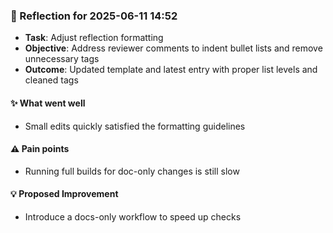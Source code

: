 <!-- reflection-template:start -->
### :book: Reflection for 2025-06-11 14:52
  - **Task**: Adjust reflection formatting
  - **Objective**: Address reviewer comments to indent bullet lists and remove unnecessary tags
  - **Outcome**: Updated template and latest entry with proper list levels and cleaned tags

#### :sparkles: What went well
  - Small edits quickly satisfied the formatting guidelines

#### :warning: Pain points
  - Running full builds for doc-only changes is still slow

#### :bulb: Proposed Improvement
  - Introduce a docs-only workflow to speed up checks
<!-- reflection-template:end -->
